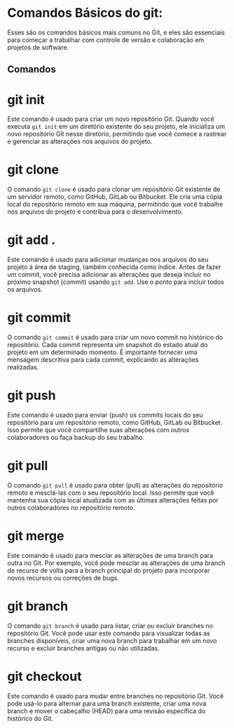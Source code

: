 # Comandos Básicos do git:

Esses são os comandos básicos mais comuns no Git, e eles são essenciais para começar a trabalhar com controle de versão e colaboração em projetos de software.

## Comandos 

# git init
Este comando é usado para criar um novo repositório Git. Quando você executa `git init` em um diretório existente do seu projeto, ele inicializa um novo repositório Git nesse diretório, permitindo que você comece a rastrear e gerenciar as alterações nos arquivos do projeto.

# git clone
O comando `git clone` é usado para clonar um repositório Git existente de um servidor remoto, como GitHub, GitLab ou Bitbucket. Ele cria uma cópia local do repositório remoto em sua máquina, permitindo que você trabalhe nos arquivos do projeto e contribua para o desenvolvimento.

# git add .
Este comando é usado para adicionar mudanças nos arquivos do seu projeto à área de staging, também conhecida como índice. Antes de fazer um commit, você precisa adicionar as alterações que deseja incluir no próximo snapshot (commit) usando `git add`. Use o ponto para incluir todos os arquivos.

# git commit
O comando `git commit` é usado para criar um novo commit no histórico do repositório. Cada commit representa um snapshot do estado atual do projeto em um determinado momento. É importante fornecer uma mensagem descritiva para cada commit, explicando as alterações realizadas.

# git push
Este comando é usado para enviar (push) os commits locais do seu repositório para um repositório remoto, como GitHub, GitLab ou Bitbucket. Isso permite que você compartilhe suas alterações com outros colaboradores ou faça backup do seu trabalho.

# git pull
O comando `git pull` é usado para obter (pull) as alterações do repositório remoto e mesclá-las com o seu repositório local. Isso permite que você mantenha sua cópia local atualizada com as últimas alterações feitas por outros colaboradores no repositório remoto.

# git merge
Este comando é usado para mesclar as alterações de uma branch para outra no Git. Por exemplo, você pode mesclar as alterações de uma branch de recurso de volta para a branch principal do projeto para incorporar novos recursos ou correções de bugs.

# git branch
O comando `git branch` é usado para listar, criar ou excluir branches no repositório Git. Você pode usar este comando para visualizar todas as branches disponíveis, criar uma nova branch para trabalhar em um novo recurso e excluir branches antigas ou não utilizadas.

# git checkout
Este comando é usado para mudar entre branches no repositório Git. Você pode usá-lo para alternar para uma branch existente, criar uma nova branch e mover o cabeçalho (HEAD) para uma revisão específica do histórico do Git.

